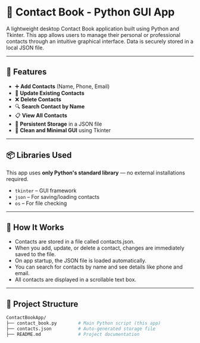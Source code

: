 # 📇 Contact Book - Python GUI App

A lightweight desktop Contact Book application built using Python and Tkinter. This app allows users to manage their personal or professional contacts through an intuitive graphical interface. Data is securely stored in a local JSON file.

---

## 🚀 Features

- ➕ **Add Contacts** (Name, Phone, Email)
- 🔄 **Update Existing Contacts**
- ❌ **Delete Contacts**
- 🔍 **Search Contact by Name**
- 📋 **View All Contacts**
- 💾 **Persistent Storage** in a JSON file
- 📑 **Clean and Minimal GUI** using Tkinter

---

## 📦 Libraries Used

This app uses **only Python's standard library** — no external installations required.

- `tkinter` – GUI framework
- `json` – For saving/loading contacts
- `os` – For file checking

---

## 🧠 How It Works

- Contacts are stored in a file called contacts.json.
- When you add, update, or delete a contact, changes are immediately saved to the file.
- On app startup, the JSON file is loaded automatically.
- You can search for contacts by name and see details like phone and email.
- All contacts are displayed in a scrollable text box.

---

## 📁 Project Structure

```bash
ContactBookApp/
├── contact_book.py        # Main Python script (this app)
├── contacts.json          # Auto-generated storage file
├── README.md              # Project documentation
